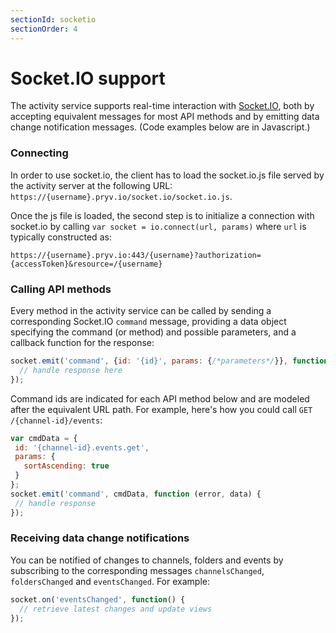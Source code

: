 ```yaml
---
sectionId: socketio
sectionOrder: 4
---
```


# Socket.IO support

The activity service supports real-time interaction with [Socket.IO](http://socket.io), both by accepting equivalent messages for most API methods and by emitting data change notification messages. (Code examples below are in Javascript.)

### Connecting

In order to use socket.io, the client has to load the socket.io.js file served by the activity server at the following URL: ```https://{username}.pryv.io/socket.io/socket.io.js```.

Once the js file is loaded, the second step is to initialize a connection with socket.io by calling ```var socket = io.connect(url, params)``` where ```url``` is typically constructed as: 
``` 
https://{username}.pryv.io:443/{username}?authorization={accessToken}&resource=/{username}
```

### Calling API methods

Every method in the activity service can be called by sending a corresponding Socket.IO `command` message, providing a data object specifying the command (or method) and possible parameters, and a callback function for the response:
```javascript
socket.emit('command', {id: '{id}', params: {/*parameters*/}}, function (error, data) {
  // handle response here
});
```

Command ids are indicated for each API method below and are modeled after the equivalent URL path. For example, here's how you could call `GET /{channel-id}/events`:
 ```javascript
var cmdData = {
  id: '{channel-id}.events.get',
  params: {
    sortAscending: true
  }
};
socket.emit('command', cmdData, function (error, data) {
  // handle response
});
 ```


### Receiving data change notifications

You can be notified of changes to channels, folders and events by subscribing to the corresponding messages `channelsChanged`, `foldersChanged` and `eventsChanged`. For example:
```javascript
socket.on('eventsChanged', function() {
  // retrieve latest changes and update views
});
```
